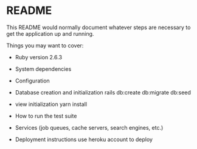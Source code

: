# README

This README would normally document whatever steps are necessary to get the
application up and running.

Things you may want to cover:

* Ruby version 2.6.3
* System dependencies

* Configuration

* Database creation and initialization
rails db:create db:migrate db:seed

* view initialization
yarn install



* How to run the test suite

* Services (job queues, cache servers, search engines, etc.)

* Deployment instructions
use heroku account to deploy 


